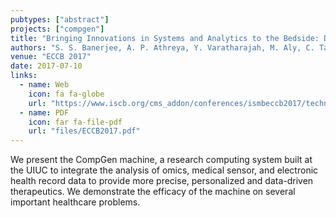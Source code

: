 ```yaml
---
pubtypes: ["abstract"]
projects: ["compgen"]
title: "Bringing Innovations in Systems and Analytics to the Bedside: Design of the CompGen Machine"
authors: "S. S. Banerjee, A. P. Athreya, Y. Varatharajah, M. Aly, C. Tan, Z. Stephens, Z. Kalbarczyk, S. Lumetta, L. Wang, R. Weinshilboum, and R. K. Iyer"
venue: "ECCB 2017"
date: 2017-07-10
links:
  - name: Web
    icon: fa fa-globe
    url: "https://www.iscb.org/cms_addon/conferences/ismbeccb2017/technologytrack.php"
  - name: PDF
    icon: far fa-file-pdf
    url: "files/ECCB2017.pdf"
---
```


We present the CompGen machine, a research computing system built at the UIUC to integrate the
analysis of omics, medical sensor, and electronic health record data to provide more precise,
personalized and data-driven therapeutics. We demonstrate the efficacy of the machine on several
important healthcare problems.
